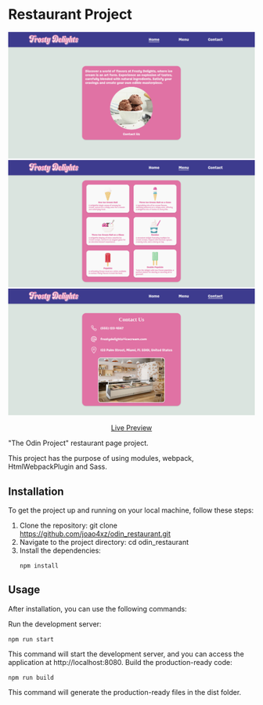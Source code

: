 # Restaurant Project

![Alt Text](./final_image1.png)
![Alt Text](./final_image2.png)
![Alt Text](./final_image3.png)

<p align="center">
  <a href="https://joao4xz.github.io/odin_restaurant/">Live Preview</a>
</p>

"The Odin Project" restaurant page project.

This project has the purpose of using modules, webpack, HtmlWebpackPlugin and Sass.

## Installation
To get the project up and running on your local machine, follow these steps:

1. Clone the repository: git clone https://github.com/joao4xz/odin_restaurant.git
2. Navigate to the project directory: cd odin_restaurant
3. Install the dependencies:
   ```shell
   npm install
   ```
## Usage
After installation, you can use the following commands:

Run the development server:
```shell
npm run start
```
This command will start the development server, and you can access the application at http://localhost:8080.
Build the production-ready code:
```shell
npm run build
```
This command will generate the production-ready files in the dist folder.
